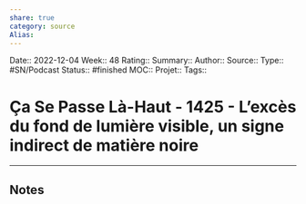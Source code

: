 ```yaml
---
share: true 
category: source
Alias:
---
```

Date:: 2022-12-04
Week:: 48
Rating::
Summary:: 
Author::
Source:: 
Type:: #SN/Podcast 
Status:: #finished 
MOC::
Projet:: 
Tags:: 

# Ça Se Passe Là-Haut - 1425 - L’excès du fond de lumière visible, un signe indirect de matière noire


***

## Notes
